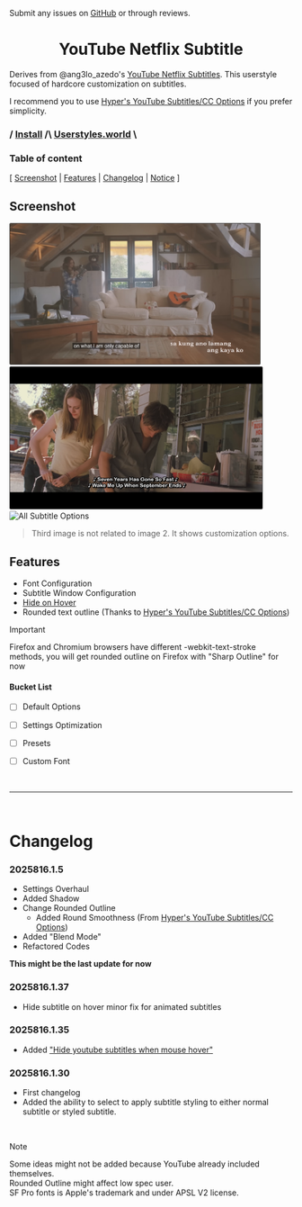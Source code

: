 Submit any issues on [GitHub](https://github.com/DankestFke/userstyles/issues/new/choose) or through reviews.

<h1 align="center"> YouTube Netflix Subtitle </h1>

Derives from @ang3lo_azedo's [YouTube Netflix Subtitles](https://uso.kkx.one/style/206563). This userstyle focused of hardcore customization on subtitles.

I recommend you to use [Hyper's YouTube Subtitles/CC Options](https://userstyles.world/style/18961) if you prefer simplicity.


### / [Install](https://userstyles.world/api/style/23682.user.css) \/\ [Userstyles.world](https://userstyles.world/style/23682/) \\

### Table of content
[ [Screenshot](#screenshot) |
[Features](#Features) |
[Changelog](#Changelog) |
[Notice](#Notice) ]

## Screenshot
<img src="screenshot/DefaultView.png" style="border-radius: 2px;border: 1px solid #454545" alt="Default Settings" width="auto" height="250px"><img src="screenshot/WithOptions.png" style="border-radius: 2px;border: 1px solid #454545" alt="Used Options" width="auto" height="252.5px"><img src="screenshot/SubtitleOptions.png" style="border-radius: 2px;" alt="All Subtitle Options" width="auto" height="253.5px">

> Third image is not related to image 2. It shows customization options.
## Features
- Font Configuration
- Subtitle Window Configuration
- [Hide on Hover]((https://userstyles.world/style/6854/youtube-hide-subtitles-when-mouse-over))
- Rounded text outline (Thanks to  [Hyper's YouTube Subtitles/CC Options](https://userstyles.world/style/18961))

> [!IMPORTANT]
> Firefox and Chromium browsers have different -webkit-text-stroke methods, you will get rounded outline on Firefox with "Sharp Outline" for now


#### Bucket List
- [ ] Default Options
- [ ] Settings Optimization
- [ ] Presets
- [ ] Custom Font


<br>

***

<br>

# Changelog
### 2025816.1.5
- Settings Overhaul
- Added Shadow
- Change Rounded Outline
	- Added Round Smoothness (From [Hyper's YouTube Subtitles/CC Options](https://userstyles.world/style/18961))
- Added "Blend Mode"
- Refactored Codes

__This might be the last update for now__

### 2025816.1.37
- Hide subtitle on hover minor fix for animated subtitles

### 2025816.1.35
- Added ["Hide youtube subtitles when mouse hover"](https://userstyles.world/style/6854/youtube-hide-subtitles-when-mouse-over)

### 2025816.1.30
- First changelog
- Added the ability to select to apply subtitle styling to either normal subtitle or styled subtitle.

<br>

> [!NOTE]  
> Some ideas might not be added because YouTube already included themselves.  
Rounded Outline might affect low spec user.  
SF Pro fonts is Apple's trademark and under APSL V2 license.